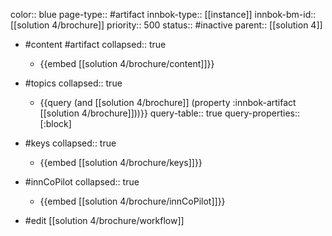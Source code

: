 color:: blue
page-type:: #artifact
innbok-type:: [[instance]]
innbok-bm-id:: [[solution 4/brochure]]
priority:: 500
status:: #inactive
parent:: [[solution 4]]

- #content #artifact
  collapsed:: true
	- {{embed [[solution 4/brochure/content]]}}
- #topics
   collapsed:: true
    - {{query (and [[solution 4/brochure]] (property :innbok-artifact [[solution 4/brochure]]))}}
      query-table:: true
      query-properties:: [:block]
- #keys
  collapsed:: true
	- {{embed [[solution 4/brochure/keys]]}}
- #innCoPilot
   collapsed:: true
	 - {{embed [[solution 4/brochure/innCoPilot]]}}

- #edit [[solution 4/brochure/workflow]]

